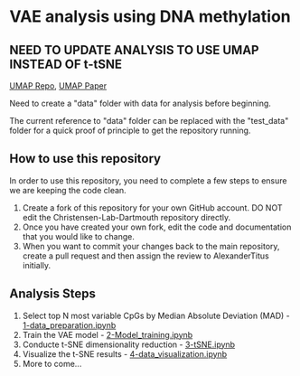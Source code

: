 # VAE analysis using DNA methylation

## NEED TO UPDATE ANALYSIS TO USE UMAP INSTEAD OF t-tSNE
[UMAP Repo](https://github.com/lmcinnes/umap), [UMAP Paper](https://arxiv.org/abs/1802.03426)

Need to create a "data" folder with data for analysis before beginning.

The current reference to "data" folder can be replaced with the "test_data" folder for a quick proof of principle to get the repository running.


## How to use this repository
In order to use this repository, you need to complete a few steps to ensure we are keeping the code clean.

1. Create a fork of this repository for your own GitHub account. DO NOT edit the Christensen-Lab-Dartmouth repository directly.
1. Once you have created your own fork, edit the code and documentation that you would like to change.
1. When you want to commit your changes back to the main repository, create a pull request and then assign the review to AlexanderTitus initially.

## Analysis Steps
1. Select top N most variable CpGs by Median Absolute Deviation (MAD) - [1-data_preparation.ipynb](1-data_preparation.ipynb)
1. Train the VAE model - [2-Model_training.ipynb](2-Model_training.ipynb)
1. Conducte t-SNE dimensionality reduction - [3-tSNE.ipynb](3-tSNE.ipynb)
1. Visualize the t-SNE results - [4-data_visualization.ipynb](4-data_visualization.ipynb)
1. More to come...

